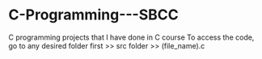 # C-Programming---SBCC
C programming projects that I have done in C course
To access the code, go to any desired folder first >> src folder >> (file_name).c
